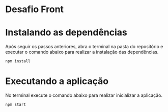 # Desafio Front

# Instalando as dependências

Após seguir os passos anteriores, abra o terminal na pasta do repositório e executar o comando abaixo para realizar a instalação das dependências.

`npm install`

# Executando a aplicação

No terminal execute o comando abaixo para realizar inicializar a aplicação.

`npm start`
